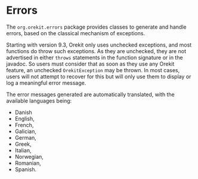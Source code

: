 <!--- Copyright 2002-2024 CS GROUP
  Licensed under the Apache License, Version 2.0 (the "License");
  you may not use this file except in compliance with the License.
  You may obtain a copy of the License at
  
    http://www.apache.org/licenses/LICENSE-2.0
  
  Unless required by applicable law or agreed to in writing, software
  distributed under the License is distributed on an "AS IS" BASIS,
  WITHOUT WARRANTIES OR CONDITIONS OF ANY KIND, either express or implied.
  See the License for the specific language governing permissions and
  limitations under the License.
-->

# Errors

The `org.orekit.errors` package provides classes to generate and handle errors, based on
the classical mechanism of exceptions.

Starting with version 9.3, Orekit only uses unchecked exceptions, and most functions
do throw such exceptions. As they are unchecked, they are not advertised in either
`throws` statements in the function signature or in the javadoc. So users must consider
that as soon as they use any Orekit feature, an unchecked `OrekitException` may be thrown.
In most cases, users will not attempt to recover for this but will only use them to display
or log a meaningful error message.

The error messages generated are automatically translated, with the available languages being:

* Danish
* English,
* French,
* Galician,
* German,
* Greek,
* Italian,
* Norwegian,
* Romanian,
* Spanish.
